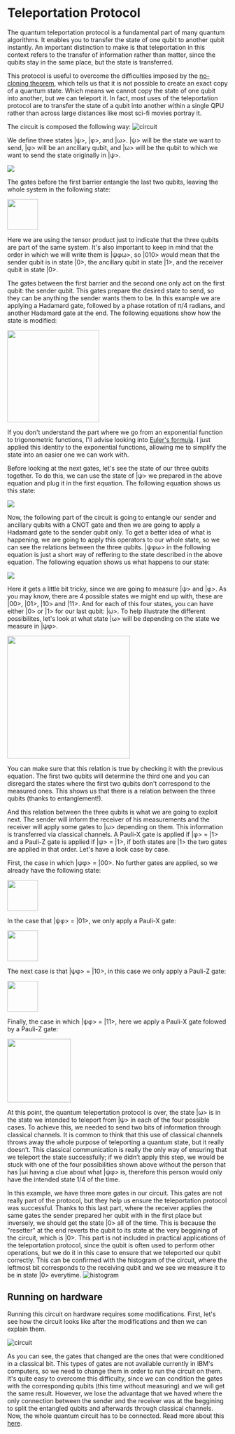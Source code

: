 # Teleportation Protocol
The quantum teleportation protocol is a fundamental part of many quantum algorithms. It enables you to transfer the state of one qubit to another qubit instantly. An important distinction to make is that teleportation in this context refers to the transfer of information rather than matter, since the qubits stay in the same place, but the state is transferred.

This protocol is useful to overcome the difficulties imposed by the [no-cloning theorem](https://en.wikipedia.org/wiki/No-cloning_theorem), which tells us that it is not possible to create an exact copy of a quantum state. Which means we cannot copy the state of one qubit into another, but we can teleport it. In fact, most uses of the teleportation protocol are to transfer the state of a qubit into another within a single QPU rather than across large distances like most sci-fi movies portray it. 

The circuit is composed the following way:
![circuit](https://user-images.githubusercontent.com/63567458/104822897-3f6d1300-5846-11eb-9d13-93d744c37ded.jpg)

We define three states |ψ>, |φ>, and |ω>. |ψ> will be the state we want to send, |φ> will be an ancillary qubit,
and |ω> will be the qubit to which we want to send the state originally in |ψ>. 

<img src="https://user-images.githubusercontent.com/63567458/104965200-7a09b380-59de-11eb-80a6-12b424e1bace.png">

The gates before the first barrier entangle the last two qubits, leaving the whole system in the following state:

<img src="https://user-images.githubusercontent.com/63567458/104965310-c3f29980-59de-11eb-913e-0c3b4fa86eb7.png" height="70px">

Here we are using the tensor product just to indicate that the three qubits are part of the same system. It's also important to keep in mind that the order in which we will write them is |ψφω>, so |010> would mean that the sender qubit is in state |0>, the ancillary qubit in state |1>, and the receiver qubit in state |0>. 

The gates between the first barrier and the second one only act on the first qubit: the sender qubit. This gates prepare the desired state to send, so they can be anything the sender wants them to be. In this example we are applying a Hadamard gate, followed by a phase rotation of π/4 radians, and another Hadamard gate at the end. The following equations show how the state is modified:

<img src="https://user-images.githubusercontent.com/63567458/104965711-99eda700-59df-11eb-828f-5fbf2fcc3eae.png" height="210px">

If you don't understand the part where we go from an exponential function to trigonometric functions, I'll advise looking into [Euler's formula](https://en.wikipedia.org/wiki/Euler%27s_formula). I just applied this identity to the exponential functions, allowing me to simplify the state into an easier one we can work with. 

Before looking at the next gates, let's see the state of our three qubits together. To do this, we can use the state of |ψ> we prepared in the above equation and plug it in the first equation. The following equation shows us this state:

<img src="https://user-images.githubusercontent.com/63567458/104965995-2d26dc80-59e0-11eb-9dc2-a19555e85a96.png">

Now, the following part of the circuit is going to entangle our sender and ancillary qubits with a CNOT gate and then we are going to apply a Hadamard gate to the sender qubit only. To get a better idea of what is happening, we are going to apply this operators to our whole state, so we can see the relations between the three qubits. |ψφω> in the following equation is just a short way of reffering to the state described in the above equation. The following equation shows us what happens to our state:

<img src="https://user-images.githubusercontent.com/63567458/104966256-b76f4080-59e0-11eb-9c5e-e926e27e964e.png">
 
Here it gets a little bit tricky, since we are going to measure |ψ> and |φ>. As you may know, there are 4 possible states we might end up with, these are |00>, |01>, |10> and |11>. And for each of this four states, you can have either |0> or |1> for our last qubit: |ω>. To help illustrate the different possibilites, let's look at what state |ω> will be depending on the state we measure in |ψφ>.

<img src="https://user-images.githubusercontent.com/63567458/104966447-306e9800-59e1-11eb-8040-3829e2fd8dff.png" height="280">

You can make sure that this relation is true by checking it with the previous equation. The first two qubits will determine the third one and you can disregard the states where the first two qubits don't correspond to the measured ones. This shows us that there is a relation between the three qubits (thanks to entanglement!).

And this relation between the three qubits is what we are going to exploit next. The sender will inform the receiver of his measurements and the receiver will apply some gates to |ω> depending on them. This information is transferred via classical channels. A Pauli-X gate is applied if |φ> = |1> and a Pauli-Z gate is applied if |ψ> = |1>, if both states are |1> the two gates are applied in that order. Let's have a look case by case. 

First, the case in which |ψφ> = |00>. No further gates are applied, so we already have the following state:

<img src="https://user-images.githubusercontent.com/63567458/104966841-344eea00-59e2-11eb-903b-5df7d7fb0ec3.png" height="70px">

In the case that |ψφ> = |01>, we only apply a Pauli-X gate:

<img src="https://user-images.githubusercontent.com/63567458/104966937-65c7b580-59e2-11eb-8ddb-6be3fd191d72.png" height="70px">

The next case is that |ψφ> = |10>, in this case we only apply a Pauli-Z gate:

<img src="https://user-images.githubusercontent.com/63567458/104967013-9f002580-59e2-11eb-9258-5762a5234125.png" height="70px">

Finally, the case in which |ψφ> = |11>, here we apply a Pauli-X gate folowed by a Pauli-Z gate:

<img src="https://user-images.githubusercontent.com/63567458/104967073-c7881f80-59e2-11eb-85c3-c0c23af03512.png" height="145px">

At this point, the quantum telepertation protocol is over, the state |ω> is in the state we intended to teleport from |ψ> in each of the four possible cases. To achieve this, we needed to send two bits of information through classical channels. It is common to think that this use of classical channels throws away the whole purpose of teleporting a quantum state, but it really doesn’t. This classical communication is really the only way of ensuring that we teleport the state successfully; if we didn’t apply this step, we would be stuck with one of the four possibilities shown above without the person that has |ωi having a clue about what |ψφ> is, therefore this person would only have the intended state 1/4 of the time.

In this example, we have three more gates in our circuit. This gates are not really part of the protocol, but they help us ensure the teleportation protocol was successful. Thanks to this last part, where the receiver applies the same gates the sender prepared her qubit with in the first place but inversely, we should get the state |0> all of the time. This is because the "resetter" at the end reverts the qubit to its state at the very beggining of the circuit, which is |0>. This part is not included in practical applications of the teleportation protocol, since the qubit is often used to perform other operations, but we do it in this case to ensure that we teleported our qubit correctly. This can be confirmed with the histogram of the circuit, where the leftmost bit corresponds to the receiving qubit and we see we measure it to be in state |0> everytime.
![histogram](https://user-images.githubusercontent.com/63567458/102122809-5505ac00-3e46-11eb-8f72-93bf4098fc83.jpg)

## Running on hardware
Running this circuit on hardware requires some modifications. First, let's see how the circuit looks like after the modifications and then we can explain them. 

![circuit](https://user-images.githubusercontent.com/63567458/104822939-9377f780-5846-11eb-9be3-9aef149656c5.jpg)

As you can see, the gates that changed are the ones that were conditioned in a classical bit. This types of gates are not available currently in IBM's computers, so we need to change them in order to run the circuit on them. It's quite easy to overcome this difficulty, since we can condition the gates with the corresponding qubits (this time without measuring) and we will get the same result. However, we lose the advantage that we haved where the only connection between the sender and the receiver was at the beggining to split the entangled qubits and afterwards through classical channels. Now, the whole quantum circuit has to be connected. Read more about this [here](https://qiskit.org/textbook/ch-algorithms/teleportation.html#5.-Teleportation-on-a-Real-Quantum-Computer-).
